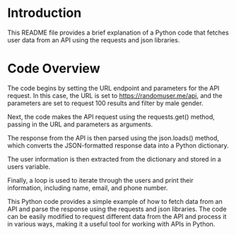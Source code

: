 # Introduction

This README file provides a brief explanation of a Python code that fetches user data from an API using the requests and json libraries.

# Code Overview

The code begins by setting the URL endpoint and parameters for the API request. In this case, the URL is set to https://randomuser.me/api, and the parameters are set to request 100 results and filter by male gender.

Next, the code makes the API request using the requests.get() method, passing in the URL and parameters as arguments.

The response from the API is then parsed using the json.loads() method, which converts the JSON-formatted response data into a Python dictionary.

The user information is then extracted from the dictionary and stored in a users variable.

Finally, a loop is used to iterate through the users and print their information, including name, email, and phone number.

This Python code provides a simple example of how to fetch data from an API and parse the response using the requests and json libraries. The code can be easily modified to request different data from the API and process it in various ways, making it a useful tool for working with APIs in Python.
